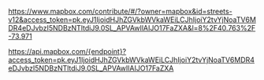 https://www.mapbox.com/contribute/#/?owner=mapbox&id=streets-v12&access_token=pk.eyJ1IjoidHJhZGVkbWVkaWEiLCJhIjoiY2tvYjNoaTV6MDR4eDJvbzI5NDBzNTltdiJ9.0SL_APVAwIlAIJO17FaZXA&l=8%2F40.763%2F-73.971




https://api.mapbox.com/{endpoint}?access_token=pk.eyJ1IjoidHJhZGVkbWVkaWEiLCJhIjoiY2tvYjNoaTV6MDR4eDJvbzI5NDBzNTltdiJ9.0SL_APVAwIlAIJO17FaZXA
